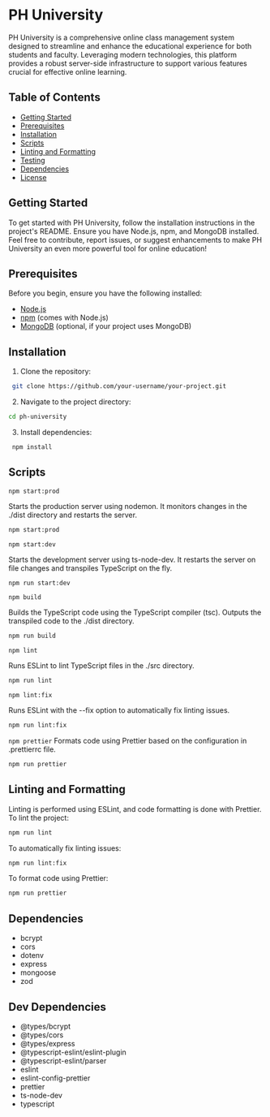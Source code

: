 # PH University

PH University is a comprehensive online class management system designed to streamline and enhance the educational experience for both students and faculty. Leveraging modern technologies, this platform provides a robust server-side infrastructure to support various features crucial for effective online learning.

## Table of Contents

- [Getting Started](#getting-started)
- [Prerequisites](#prerequisites)
- [Installation](#installation)
- [Scripts](#scripts)
- [Linting and Formatting](#linting-and-formatting)
- [Testing](#testing)
- [Dependencies](#dependencies)
- [License](#license)

## Getting Started

To get started with PH University, follow the installation instructions in the project's README. Ensure you have Node.js, npm, and MongoDB installed.
Feel free to contribute, report issues, or suggest enhancements to make PH University an even more powerful tool for online education!

## Prerequisites

Before you begin, ensure you have the following installed:

- [Node.js](https://nodejs.org/)
- [npm](https://www.npmjs.com/) (comes with Node.js)
- [MongoDB](https://www.mongodb.com/) (optional, if your project uses MongoDB)

## Installation

1. Clone the repository:

```bash
 git clone https://github.com/your-username/your-project.git
```

2. Navigate to the project directory:

```bash
cd ph-university
```

3. Install dependencies:

```bash
 npm install
```

## Scripts

`npm start:prod`

Starts the production server using nodemon. It monitors changes in the ./dist directory and restarts the server.

```bash
npm start:prod
```

`npm start:dev`

Starts the development server using ts-node-dev. It restarts the server on file changes and transpiles TypeScript on the fly.

```bash
npm run start:dev
```

`npm build`

Builds the TypeScript code using the TypeScript compiler (tsc). Outputs the transpiled code to the ./dist directory.

```bash
npm run build
```

`npm lint`

Runs ESLint to lint TypeScript files in the ./src directory.

```bash
npm run lint
```

`npm lint:fix`

Runs ESLint with the --fix option to automatically fix linting issues.

```bash
npm run lint:fix
```

`npm prettier`
Formats code using Prettier based on the configuration in .prettierrc file.

```bash
npm run prettier
```

## Linting and Formatting

Linting is performed using ESLint, and code formatting is done with Prettier. To lint the project:

```bash
npm run lint
```

To automatically fix linting issues:

```bash
npm run lint:fix
```

To format code using Prettier:

```bash
npm run prettier
```

## Dependencies

- bcrypt
- cors
- dotenv
- express
- mongoose
- zod

## Dev Dependencies

- @types/bcrypt
- @types/cors
- @types/express
- @typescript-eslint/eslint-plugin
- @typescript-eslint/parser
- eslint
- eslint-config-prettier
- prettier
- ts-node-dev
- typescript
